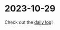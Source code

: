 # 2023-10-29

Check out the [daily log](https://notes.herson.xyz/Documents/Notes/01+Journal/2023/10/2023-10-29)!
